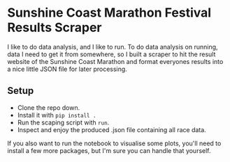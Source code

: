 # Sunshine Coast Marathon Festival Results Scraper

I like to do data analysis, and I like to run. To do data analysis on running, data I need to get it from somewhere, so I built a scraper to hit the result website of the Sunshine Coast Marathon and format everyones results into a nice little JSON file for later processing.

## Setup

* Clone the repo down.
* Install it with `pip install .`
* Run the scaping script with `run`.
* Inspect and enjoy the produced .json file containing all race data.

If you also want to run the notebook to visualise some plots, you'll need to install a few more packages, but I'm sure you can handle that yourself.